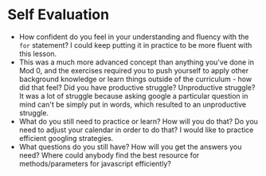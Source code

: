 # Self Evaluation

- How confident do you feel in your understanding and fluency with the `for` statement?
I could keep putting it in practice to be more fluent with this lesson.
- This was a much more advanced concept than anything you've done in Mod 0, and the exercises required you to push yourself to apply other background knowledge or learn things outside of the curriculum - how did that feel? Did you have productive struggle? Unproductive struggle?
It was a lot of struggle because asking google a particular question in mind can't be simply put in words, which resulted to an unproductive struggle.
- What do you still need to practice or learn? How will you do that? Do you need to adjust your calendar in order to do that?
I would like to practice efficient googling strategies.
- What questions do you still have? How will you get the answers you need?
Where could anybody find the best resource for methods/parameters for javascript efficiently?
